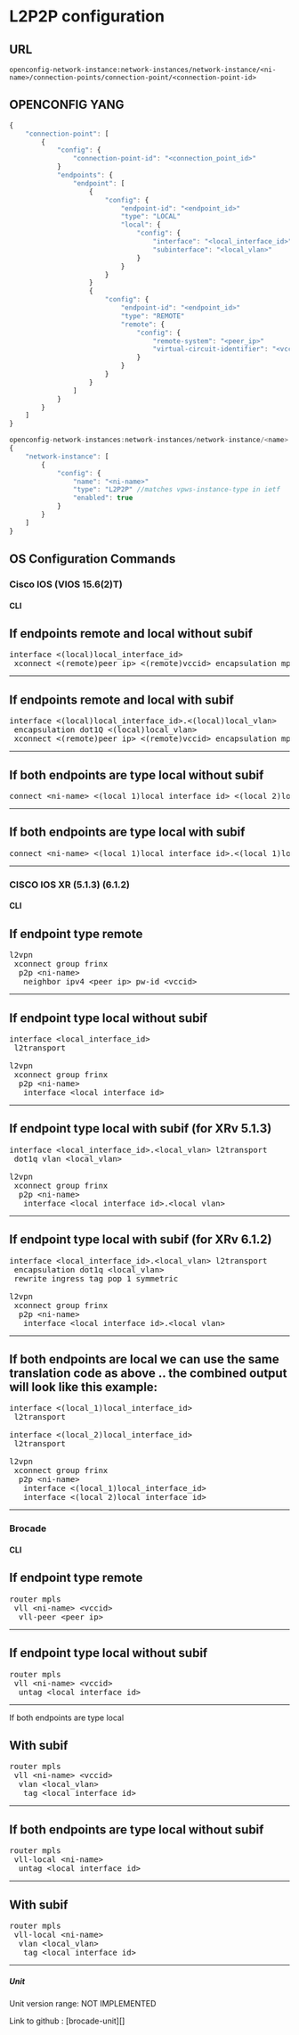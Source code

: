 # L2P2P configuration

## URL

```
openconfig-network-instance:network-instances/network-instance/<ni-name>/connection-points/connection-point/<connection-point-id>
```

## OPENCONFIG YANG

```javascript
{
    "connection-point": [
        {
            "config": {
                "connection-point-id": "<connection_point_id>"
            }
            "endpoints": {
                "endpoint": [
                    {
                        "config": {
                            "endpoint-id": "<endpoint_id>"
                            "type": "LOCAL"
                            "local": {
                                "config": {
                                    "interface": "<local_interface_id>"
                                    "subinterface": "<local_vlan>"
                                }
                            }
                        }
                    }
                    {
                        "config": {
                            "endpoint-id": "<endpoint_id>"
                            "type": "REMOTE"
                            "remote": {
                                "config": {
                                    "remote-system": "<peer_ip>"
                                    "virtual-circuit-identifier": "<vccid>"
                                }
                            }
                        }
                    }
                ]
            }
        }
    ]
}
```

```javascript
openconfig-network-instances:network-instances/network-instance/<name>
{
    "network-instance": [
        {
            "config": {
                "name": "<ni-name>"
                "type": "L2P2P" //matches vpws-instance-type in ietf
                "enabled": true
            }
        }
    ]
}
```

## OS Configuration Commands

### Cisco IOS (VIOS 15.6(2)T)

#### CLI

If endpoints remote and local without subif
---
<pre>
interface &lt;(local)local_interface_id&gt;
 xconnect &lt;(remote)peer_ip&gt; &lt;(remote)vccid&gt; encapsulation mpls
</pre>
---

If endpoints remote and local with subif
---
<pre>
interface &lt;(local)local_interface_id&gt.&lt;(local)local_vlan&gt;
 encapsulation dot1Q &lt;(local)local_vlan&gt;
 xconnect &lt;(remote)peer_ip&gt; &lt;(remote)vccid&gt; encapsulation mpls
</pre>
---

If both endpoints are type local without subif
---
<pre>
connect &lt;ni-name&gt; &lt;(local_1)local_interface_id&gt &lt;(local_2)local_interface_id&gt; interworking ethernet
</pre>
---

If both endpoints are type local with subif
---
<pre>
connect &lt;ni-name&gt; &lt;(local_1)local_interface_id&gt.&lt;(local_1)local_vlan&gt; &lt;(local_2)local_interface_id&gt.&lt;(local_2)local_vlan&gt; interworking ethernet
</pre>
---

### CISCO IOS XR (5.1.3) (6.1.2)

#### CLI

If endpoint type remote
---
<pre>
l2vpn
 xconnect group frinx
  p2p &lt;ni-name&gt;
   neighbor ipv4 &lt;peer_ip&gt; pw-id &lt;vccid&gt;
</pre>
---

If endpoint type local without subif
---
<pre>
interface &lt;local_interface_id&gt
 l2transport

l2vpn
 xconnect group frinx
  p2p &lt;ni-name&gt;
   interface &lt;local_interface_id&gt
</pre>
---

If endpoint type local with subif (for XRv 5.1.3)
---
<pre>
interface &lt;local_interface_id&gt.&lt;local_vlan&gt; l2transport
 dot1q vlan &lt;local_vlan&gt;

l2vpn
 xconnect group frinx
  p2p &lt;ni-name&gt;
   interface &lt;local_interface_id&gt.&lt;local_vlan&gt;
</pre>
---

If endpoint type local with subif (for XRv 6.1.2)
---
<pre>
interface &lt;local_interface_id&gt.&lt;local_vlan&gt; l2transport
 encapsulation dot1q &lt;local_vlan&gt;
 rewrite ingress tag pop 1 symmetric
 
l2vpn
 xconnect group frinx
  p2p &lt;ni-name&gt;
   interface &lt;local_interface_id&gt.&lt;local_vlan&gt;
</pre>
---

If both endpoints are local we can use the same translation code as above .. the combined output will look like this example:
---
<pre>
interface &lt;(local_1)local_interface_id&gt
 l2transport
 
interface &lt;(local_2)local_interface_id&gt
 l2transport

l2vpn
 xconnect group frinx
  p2p &lt;ni-name&gt;
   interface &lt;(local_1)local_interface_id&gt
   interface &lt;(local_2)local_interface_id&gt
</pre>
---

### Brocade

#### CLI

If endpoint type remote
---
<pre>
router mpls
 vll &lt;ni-name&gt; &lt;vccid&gt;
  vll-peer &lt;peer_ip&gt;
</pre>
---

If endpoint type local without subif
---
<pre>
router mpls
 vll &lt;ni-name&gt; &lt;vccid&gt;
  untag &lt;local_interface_id&gt;
</pre>
---

If both endpoints are type local


With subif
---
<pre>
router mpls
 vll &lt;ni-name&gt; &lt;vccid&gt;
  vlan &lt;local_vlan&gt;
   tag &lt;local_interface_id&gt;
</pre>
---

If both endpoints are type local without subif
---
<pre>
router mpls
 vll-local &lt;ni-name&gt;
  untag &lt;local_interface_id&gt;
</pre>
---

With subif
---
<pre>
router mpls
 vll-local &lt;ni-name&gt;
  vlan &lt;local_vlan&gt;
   tag &lt;local_interface_id&gt;
</pre>
---

##### Unit

Unit version range: NOT IMPLEMENTED

Link to github : [brocade-unit][]

